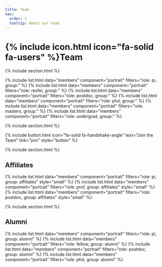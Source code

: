 ```yaml
---
title: Team
nav:
  order: 2
  tooltip: About our team
---
```


# {% include icon.html icon="fa-solid fa-users" %}Team


{% include section.html %}

{% include list.html data="members" component="portrait" filters="role: pi, group:" %}
{% include list.html data="members" component="portrait" filters="role: resfel, group:" %}
{% include list.html data="members" component="portrait" filters="role: postdoc, group:" %}
{% include list.html data="members" component="portrait" filters="role: phd, group:" %}
{% include list.html data="members" component="portrait" filters="role: masters, group:" %}
{% include list.html data="members" component="portrait" filters="role: undergrad, group:" %}


{% include section.html %}

{% include button.html icon="fa-solid fa-handshake-angle" text="Join the Team" link="join" style="button" %}

{% include section.html %}

## Affiliates

{% include list.html data="members" component="portrait" filters="role: pi, group: affiliates" style="small" %}
{% include list.html data="members" component="portrait" filters="role: prof, group: affiliates" style="small" %}
{% include list.html data="members" component="portrait" filters="role: postdoc, group: affiliates" style="small" %}


{% include section.html %}

## Alumni

{% include list.html data="members" component="portrait" filters="role: pi, group: alumni" %}
{% include list.html data="members" component="portrait" filters="role: fellow, group: alumni" %}
{% include list.html data="members" component="portrait" filters="role: postdoc, group: alumni" %}
{% include list.html data="members" component="portrait" filters="role: phd, group: alumni" %}